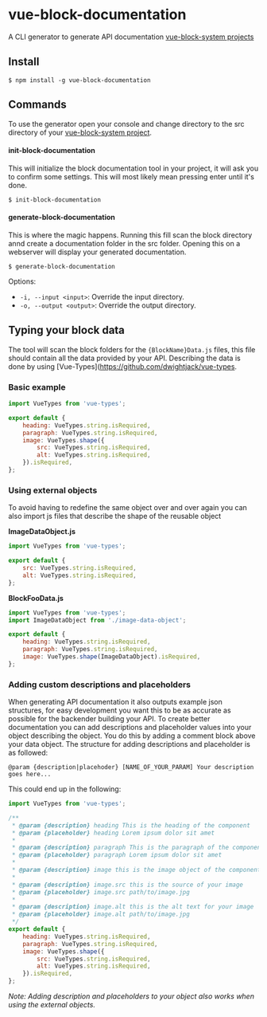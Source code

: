 # vue-block-documentation
A CLI generator to generate API documentation [vue-block-system projects](https://www.github.com/larsvanbraam/vue-block-system) 

## Install

```console
$ npm install -g vue-block-documentation
```

## Commands

To use the generator open your console and change directory to the src directory of your [vue-block-system project](https://www.github.com/larsvanbraam/vue-block-system).

#### init-block-documentation

This will initialize the block documentation tool in your project, it will ask you to confirm some settings. This will most likely mean pressing enter until it's done.

```console
$ init-block-documentation
```

#### generate-block-documentation

This is where the magic happens. Running this fill scan the block directory annd create a documentation folder in the src folder. Opening this on a webserver will display your generated documentation.

```console
$ generate-block-documentation
```

Options:

* ```-i, --input <input>```: Override the input directory.
* ```-o, --output <output>```: Override the output directory.

## Typing your block data
The tool will scan the block folders for the `{BlockName}Data.js` files, this file should contain all the data provided by your API. Describing the data is done by using [Vue-Types](https://github.com/dwightjack/vue-types.

### Basic example 

```javascript
import VueTypes from 'vue-types';

export default {
	heading: VueTypes.string.isRequired,
	paragraph: VueTypes.string.isRequired,
	image: VueTypes.shape({
		src: VueTypes.string.isRequired,
		alt: VueTypes.string.isRequired,
	}).isRequired,
};
```

### Using external objects
To avoid having to redefine the same object over and over again you can also import js files that describe the shape of the reusable object

**ImageDataObject.js**

```javascript
import VueTypes from 'vue-types';

export default {
	src: VueTypes.string.isRequired,
	alt: VueTypes.string.isRequired,
};
```

**BlockFooData.js**

```javascript
import VueTypes from 'vue-types';
import ImageDataObject from './image-data-object';

export default {
	heading: VueTypes.string.isRequired,
	paragraph: VueTypes.string.isRequired,
	image: VueTypes.shape(ImageDataObject).isRequired,
};
```

### Adding custom descriptions and placeholders
When generating API documentation it also outputs example json structures, for easy development you want this to be as accurate as possible for the backender building your API. To create better documentation you can add descriptions and placeholder values into your object describing the object. You do this by adding a comment block above your data object. The structure for adding descriptions and placeholder is as followed:

```
@param {description|placehoder} [NAME_OF_YOUR_PARAM] Your description goes here...
```

This could end up in the following:

```javascript
import VueTypes from 'vue-types';

/**
 * @param {description} heading This is the heading of the component
 * @param {placeholder} heading Lorem ipsum dolor sit amet
 *
 * @param {description} paragraph This is the paragraph of the component
 * @param {placeholder} paragraph Lorem ipsum dolor sit amet
 *
 * @param {description} image this is the image object of the component
 *
 * @param {description} image.src this is the source of your image
 * @param {placeholder} image.src path/to/image.jpg
 *
 * @param {description} image.alt this is the alt text for your image 
 * @param {placeholder} image.alt path/to/image.jpg 
 */
export default {
	heading: VueTypes.string.isRequired,
	paragraph: VueTypes.string.isRequired,
	image: VueTypes.shape({
		src: VueTypes.string.isRequired,
		alt: VueTypes.string.isRequired,
	}).isRequired,
};
```
*Note: Adding description and placeholders to your object also works when using the external objects.*